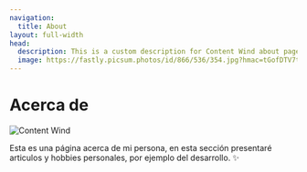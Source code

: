 ```yaml
---
navigation:
  title: About
layout: full-width
head:
  description: This is a custom description for Content Wind about page.
  image: https://fastly.picsum.photos/id/866/536/354.jpg?hmac=tGofDTV7tl2rprappPzKFiZ9vDh5MKj39oa2D--gqhA
---
```

# Acerca de

![Content Wind](https://media.licdn.com/dms/image/v2/C5603AQFwKReD-b7E3Q/profile-displayphoto-shrink_800_800/profile-displayphoto-shrink_800_800/0/1658976156720?e=1729728000&v=beta&t=YSlFi8Ob4oWsvTtbMY9SPB-3KGC0hKuTWBBqi0yu3WA)

Esta es una página acerca de mi persona, en esta sección presentaré articulos y hobbies personales, por ejemplo del desarrollo. ✨

